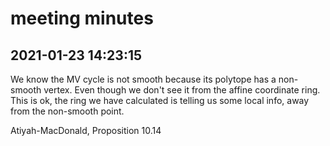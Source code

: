 # meeting minutes

## 2021-01-23 14:23:15

We know the MV cycle is not smooth because its polytope has a non-smooth vertex. Even though we don't see it from the affine coordinate ring. This is ok, the ring we have calculated is telling us some local info, away from the non-smooth point.

Atiyah-MacDonald, Proposition 10.14

